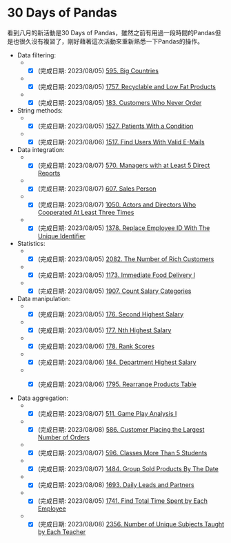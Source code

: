 # 30 Days of Pandas
看到八月的新活動是30 Days of Pandas，雖然之前有用過一段時間的Pandas但是也很久沒有複習了，剛好藉著這次活動來重新熟悉一下Pandas的操作。  
  
* Data filtering:  
  * -[x] (完成日期: 2023/08/05) <a href="595/Big_Countries.ipynb">595. Big Countries </a> 
  * -[x] (完成日期: 2023/08/05) <a href="1757/Recyclable_and_Low_Fat_Products.ipynb">1757. Recyclable and Low Fat Products </a> 
  * -[x] (完成日期: 2023/08/05) <a href="183/Customers_Who_Never_Order.ipynb">183. Customers Who Never Order </a> 

* String methods:
  * -[x] (完成日期: 2023/08/05) <a href="1527/Patients_With_a_Condition.ipynb">1527. Patients With a Condition </a> 
  * -[x] (完成日期: 2023/08/06) <a href="1517/Find_Users_With_Valid_E-Mails.ipynb">1517. Find Users With Valid E-Mails </a> 

* Data integration:  
  * -[x] (完成日期: 2023/08/07) <a href="570/Managers_with_at_Least_5_Direct_Reports.ipynb">570. Managers with at Least 5 Direct Reports </a> 
  * -[x] (完成日期: 2023/08/07) <a href="607/Sales_Person.ipynb">607. Sales Person </a> 
  * -[x] (完成日期: 2023/08/07) <a href="607/Actors_and_Directors_Who_Cooperated_At_Least_Three_Times.ipynb">1050. Actors and Directors Who Cooperated At Least Three Times </a> 
  * -[x] (完成日期: 2023/08/05) <a href="1378/Replace_Employee_ID_With_The_Unique_Identifier.ipynb">1378. Replace Employee ID With The Unique Identifier </a> 
  
* Statistics:  
  * -[x] (完成日期: 2023/08/05) <a href="2082/The_Number_of_Rich_Customers.ipynb">2082. The Number of Rich Customers </a> 
  * -[x] (完成日期: 2023/08/05) <a href="1173/Immediate_Food_Delivery_I.ipynb">1173. Immediate Food Delivery I </a> 
  * -[x] (完成日期: 2023/08/05) <a href="1907/Count_Salary_Categories.ipynb">1907. Count Salary Categories </a> 

* Data manipulation:  
  * -[x] (完成日期: 2023/08/05) <a href="176/Second_Highest_Salary.ipynb">176. Second Highest Salary </a> 
  * -[x] (完成日期: 2023/08/05) <a href="177/Nth_Highest_Salary.ipynb">177. Nth Highest Salary </a> 
  * -[x] (完成日期: 2023/08/06) <a href="178/Rank_Scores.ipynb">178. Rank Scores </a> 
  * -[x] (完成日期: 2023/08/06) <a href="184/Department_Highest_Salary.ipynb">184. Department Highest Salary </a> 
  * -[x] (完成日期: 2023/08/06) <a href="1795/Rearrange_Products_Table.ipynb">1795. Rearrange Products Table </a> 


* Data aggregation:  
  * -[x] (完成日期: 2023/08/07) <a href="511/Game_Play_Analysis_I.ipynb">511. Game Play Analysis I </a> 
  * -[x] (完成日期: 2023/08/08) <a href="586/Customer_Placing_the_Largest_Number_of_Orders.ipynb">586. Customer Placing the Largest Number of Orders </a> 
  * -[x] (完成日期: 2023/08/07) <a href="596/Classes_More_Than_5_Students.ipynb">596. Classes More Than 5 Students </a> 
  * -[x] (完成日期: 2023/08/07) <a href="1484/Group_Sold_Products_By_The_Date.ipynb">1484. Group Sold Products By The Date </a> 
  * -[x] (完成日期: 2023/08/08) <a href="1693/Daily_Leads_and_Partners.ipynb">1693. Daily Leads and Partners </a> 
  * -[x] (完成日期: 2023/08/05) <a href="1741/Find_Total_Time_Spent_by_Each_Employee.ipynb">1741. Find Total Time Spent by Each Employee </a> 
  * -[x] (完成日期: 2023/08/08) <a href="2356/Number_of_Unique_Subjects_Taught_by_Each_Teacher.ipynb">2356. Number of Unique Subjects Taught by Each Teacher </a> 
